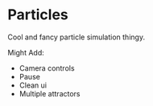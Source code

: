 # Particles

Cool and fancy particle simulation thingy.

Might Add:
 - Camera controls
 - Pause
 - Clean ui
 - Multiple attractors
